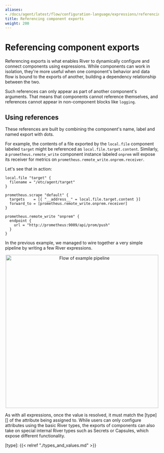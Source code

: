```yaml
---
aliases:
- /docs/agent/latest/flow/configuration-language/expressions/referencing-exports
title: Referencing component exports
weight: 200
---
```


# Referencing component exports
Referencing exports is what enables River to dynamically configure and connect
components using expressions. While components can work in isolation, they're
more useful when one component's behavior and data flow is bound to the exports
of another, building a dependency relationship between the two.

Such references can only appear as part of another component's arguments.
That means that components cannot reference themselves, and references cannot
appear in non-component blocks like `logging`.

## Using references
These references are built by combining the component's name, label and named
export with dots.

For example, the contents of a file exported by the `local.file` component
labeled `target` might be referenced as `local.file.target.content`.
Similarly, a `prometheus.remote_write` component instance labeled `onprem` will
expose its receiver for metrics on `prometheus.remote_write.onprem.receiver`.

Let's see that in action:
```river
local.file "target" {
  filename = "/etc/agent/target"
}

prometheus.scrape "default" {
  targets    = [{ "__address__" = local.file.target.content }]
  forward_to = [prometheus.remote_write.onprem.receiver]
}

prometheus.remote_write "onprem" {
  endpoint {
    url = "http://prometheus:9009/api/prom/push"
  }
}
```

In the previous example, we managed to wire together a very simple pipeline by
writing a few River expressions.

<p align="center">
<img src="../../../../assets/flow_referencing_exports_diagram.svg" alt="Flow of example pipeline" width="500" />
</p>

As with all expressions, once the value is resolved, it must match the [type][]
of the attribute being assigned to. While users can only configure attributes
using the basic River types, the exports of components can also take on special
internal River types such as Secrets or Capsules, which expose different
functionality.


[type]: {{< relref "./types_and_values.md" >}}
